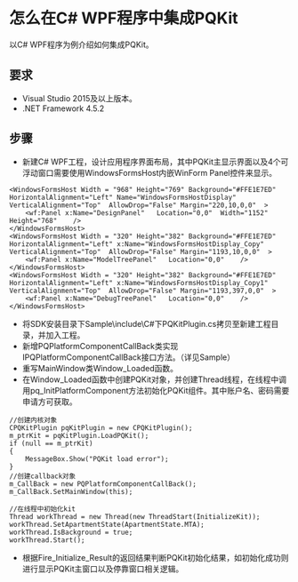 # 怎么在C# WPF程序中集成PQKit
以C# WPF程序为例介绍如何集成PQKit。
## 要求
- Visual Studio 2015及以上版本。
- .NET Framework 4.5.2

## 步骤
- 新建C# WPF工程，设计应用程序界面布局，其中PQKit主显示界面以及4个可浮动窗口需要使用WindowsFormsHost内嵌WinForm Panel控件来显示。
```
<WindowsFormsHost Width = "968" Height="769" Background="#FFE1E7ED"  HorizontalAlignment="Left" Name="WindowsFormsHostDisplay" VerticalAlignment="Top"  AllowDrop="False" Margin="220,10,0,0"  >
	<wf:Panel x:Name="DesignPanel"   Location="0,0"  Width="1152" Height="768"    />
</WindowsFormsHost>
<WindowsFormsHost Width = "320" Height="382" Background="#FFE1E7ED"  HorizontalAlignment="Left" x:Name="WindowsFormsHostDisplay_Copy" VerticalAlignment="Top"  AllowDrop="False" Margin="1193,10,0,0"  >
	<wf:Panel x:Name="ModelTreePanel"   Location="0,0"    />
</WindowsFormsHost>
<WindowsFormsHost Width = "320" Height="382" Background="#FFE1E7ED"  HorizontalAlignment="Left" x:Name="WindowsFormsHostDisplay_Copy1" VerticalAlignment="Top"  AllowDrop="False" Margin="1193,397,0,0"  >
	<wf:Panel x:Name="DebugTreePanel"   Location="0,0"    />
</WindowsFormsHost>
```
- 将SDK安装目录下Sample\include\C#下PQKitPlugin.cs拷贝至新建工程目录，并加入工程。
- 新增PQPlatformComponentCallBack类实现IPQPlatformComponentCallBack接口方法。（详见Sample）
- 重写MainWindow类Window_Loaded函数。
- 在Window_Loaded函数中创建PQKit对象，并创建Thread线程，在线程中调用pq_InitPlatformComponent方法初始化PQKit组件。其中账户名、密码需要申请方可获取。
```
//创建内核对象
CPQKitPlugin pqKitPlugin = new CPQKitPlugin();
m_ptrKit = pqKitPlugin.LoadPQKit();
if (null == m_ptrKit)
{
	MessageBox.Show("PQKit load error");
}
//创建callback对象
m_CallBack = new PQPlatformComponentCallBack();
m_CallBack.SetMainWindow(this);

//在线程中初始化kit
Thread workThread = new Thread(new ThreadStart(InitializeKit));
workThread.SetApartmentState(ApartmentState.MTA);
workThread.IsBackground = true;
workThread.Start();
```
- 根据Fire_Initialize_Result的返回结果判断PQKit初始化结果，如初始化成功则进行显示PQKit主窗口以及停靠窗口相关逻辑。

